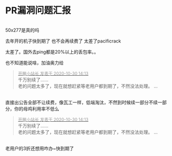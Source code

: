 # PR漏洞问题汇报


<img id="aimg_oA00m" onclick="zoom(this, this.src, 0, 0, 0)" class="zoom" src="https://i.loli.net/2020/10/30/HogYKJWu5GRULjP.jpg" onmouseover="img_onmouseoverfunc(this)" onload="thumbImg(this)" border="0" alt="" />

50x277是真的吗<img src="static/image/smiley/default/hug.gif" smilieid="13" border="0" alt="" />

去年开的机子快到期了 也不会再续费了 太差了pacificrack 

太差了。国外去ping都是20%以上的丢包率。。

也不知道能说啥，加油奥力给<br />


<div class="quote"><blockquote><font size="2"><a href="https://www.hostloc.com/forum.php?mod=redirect&amp;goto=findpost&amp;pid=9375029&amp;ptid=760211" target="_blank"><font color="#999999">开腥小站长 发表于 2020-10-30 14:13</font></a></font><br />
千万别续了……<br />
老的问题太多了，现在就想赶紧等老用户都到期了，不然没法处理。 ...</blockquote></div><br />
直接出公告全部不让续费，像瓦工一样，低端淘汰，不然到时候续一部分不续一部分，你的母鸡利用率不低么

<div class="quote"><blockquote><font size="2"><a href="https://www.hostloc.com/forum.php?mod=redirect&amp;goto=findpost&amp;pid=9375029&amp;ptid=760211" target="_blank"><font color="#999999">开腥小站长 发表于 2020-10-30 14:13</font></a></font><br />
千万别续了……<br />
老的问题太多了，现在就想赶紧等老用户都到期了，不然没法处理。 ...</blockquote></div><br />
老用户的3折还想用咋办~快到期了
